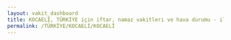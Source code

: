 ```yaml
---
layout: vakit_dashboard
title: KOCAELİ, TÜRKİYE için iftar, namaz vakitleri ve hava durumu - ilçe/eyalet seç
permalink: /TÜRKİYE/KOCAELİ/KOCAELİ
---
```


<script type="text/javascript">
  var GLOBAL_COUNTRY = 'TÜRKİYE';
  var GLOBAL_CITY = 'KOCAELİ';
  var GLOBAL_STATE = 'KOCAELİ';
  var lat = 72;
  var lon = 21;
</script>
